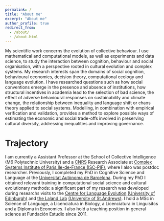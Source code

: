 ```yaml
---
permalink: /
title: "About me"
excerpt: "About me"
author_profile: true
redirect_from:
  - /about/
  - /about.html
---
```


My scientific work concerns the evolution of collective behaviour. I use mathematical and computational models, as well as experiments and data science, to study the interaction between cognition, behaviour and social organisation, with a perspective rooted in cultural evolution and complex systems. My research interests span the domains of social cognition, behavioural economics, decision theory, computational ecology and language evolution. I have researched questions such as how social conventions emerge in the presence and absence of institutions, how structural incentives in academia lead to the selection of bad science, the effect of adverse behavioural responses on sustainability and climate change, the relationship between inequality and language shift or chaos theory applied to social systems. Modelling, in combination with empirical verification and validation, provides a method to explore possible ways of estimating the economic and social trade-offs involved in preserving cultural diversity, addressing inequalities and improving governance.

Trajectory
======
I am currently a Assistant Professor at the School of Collective Intelligence (M6 Polytechnic University) and a <a href="https://www.cnrs.fr/en">CNRS</a> Research Associate at <a href="https://iscpif.fr/">Complex Systems Institute of Paris Ile-de-France (ISC-PIF)</a>, where I also was postdoc researcher. Previously, I completed my PhD in Cognitive Science and Language at the <a href="https://www.uab.cat/en/">Universitat Autònoma de Barcelona</a>. During my PhD I obtained relevant training in computational social science and cultural evolutionary methods: a significant part of my research was developed during researchs visits to the <a href="http://www.lel.ed.ac.uk/cle/">Centre for Language Evolution</a> <a href="https://www.ed.ac.uk/">(University of Edinburgh)</a> and <a href="https://lalandlab.st-andrews.ac.uk/">the Laland Lab</a> <a href="https://www.st-andrews.ac.uk/">(University of St.Andrews)</a>. I hold a MSc in Science of Language, a Licenciatura in Biology, a Licenciatura in Linguisitcs and a Diploma in Economics. I also hold a teaching position in general science at Fundación Estudio since 2011.

<!--
<head>
    <meta charset="utf-8">
    <meta name="viewport" content="width=device-width, initial-scale=1.0">
    <title>Spread of variants in a microcommunity</title>
  </head>
  <body>
  <p>  These visualizations illustrate the emergence of shared cultrual conventions in 16-agent micro-societies using an agent-based model as described in Segovia Martín, J., Walker, B., Fay, N. & Tamariz, M. (2019). "Network connectivity dynamics affect the evolution of culturally transmitted variants". </P>
  <p>  Rows represent rounds, columns represent agents and colors represent varaint choice. We show results for three levels of content bias and three levels of population connectivity dynamics.</p>
  <style> body {padding: 0; margin: 0;} </style>
  <script src="p5.js"></script>
  <script src="p5.dom.js"></script>
  <script src="p5.sound.js"></script>
  <script src="sketch.js"></script>
  </body>

</html> -->
